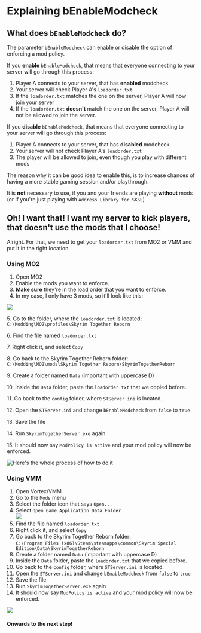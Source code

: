 # Explaining bEnableModcheck

## What does `bEnableModcheck` do?

The parameter `bEnableModcheck` can enable or disable the option of enforcing a mod policy.

If you **enable** `bEnableModcheck`, that means that everyone connecting to your server will go through this process:

1. Player A connects to your server, that has **enabled** modcheck
2. Your server will check Player A's `loadorder.txt`
3. If the `loadorder.txt` matches the one on the server, Player A will now join your server
4. If the `loadorder.txt` **doesn't** match the one on the server, Player A will not be allowed to join the server.

If you **disable** `bEnableModcheck`, that means that everyone connecting to your server will go through this process:

1. Player A connects to your server, that has **disabled** modcheck
2. Your server will not check Player A's `loadorder.txt`
3. The player will be allowed to join, even though you play with different mods

The reason why it can be good idea to enable this, is to increase chances of having a more stable gaming session and/or playthrough.

It is **not** necessary to use, if you and your friends are playing **without** mods (or if you're just playing with `Address Library for SKSE`)

## Oh! I want that! I want my server to kick players, that doesn't use the mods that I choose!

Alright. For that, we need to get your `loadorder.txt` from MO2 or VMM and put it in the right location.

### Using MO2

1. Open MO2
2. Enable the mods you want to enforce.
3. **Make sure** they're in the load order that you want to enforce.
4. In my case, I only have 3 mods, so it'll look like this:

![](https://shx.is/5BAiKMkPL.png)

5\. Go to the folder, where the `loadorder.txt` is located:\
`C:\Modding\MO2\profiles\Skyrim Together Reborn`

6\. Find the file named `loadorder.txt`

7\. Right click it, and select `Copy`

8\. Go back to the Skyrim Together Reborn folder:\
`C:\Modding\MO2\mods\Skyrim Together Reborn\SkyrimTogetherReborn`

9\. Create a folder named `Data` (important with uppercase D)

10\. Inside the `Data` folder, paste the `loadorder.txt` that we copied before.

11\. Go back to the `config` folder, where `STServer.ini` is located.

12\. Open the `STServer.ini` and change `bEnableModcheck` from `false` to `true`

13\. Save the file

14\. Run `SkyrimTogetherServer.exe` again

15\. It should now say `ModPolicy is active` and your mod policy will now be enforced.

![Here's the whole process of how to do it](https://shx.is/5BAmnL9Ni.gif)

### Using VMM

1. Open Vortex/VMM
2. Go to the `Mods` menu
3. Select the folder icon that says `Open...`
4. Select `Open Game Application Data Folder`\
   ![](https://shx.is/5BO\_roz5c.png)
5. Find the file named `loadorder.txt`
6. Right click it, and select `Copy`
7. Go back to the Skyrim Together Reborn folder:\
   `C:\Program Files (x86)\Steam\steamapps\common\Skyrim Special Edition\Data\SkyrimTogetherReborn`
8. Create a folder named `Data` (important with uppercase D)
9. Inside the `Data` folder, paste the `loadorder.txt` that we copied before.
10. Go back to the `config` folder, where `STServer.ini` is located.
11. Open the `STServer.ini` and change `bEnableModcheck` from `false` to `true`
12. Save the file
13. Run `SkyrimTogetherServer.exe` again
14. It should now say `ModPolicy is active` and your mod policy will now be enforced.

![](https://shx.is/5BP1nld8D.gif)

#### Onwards to the next step!
